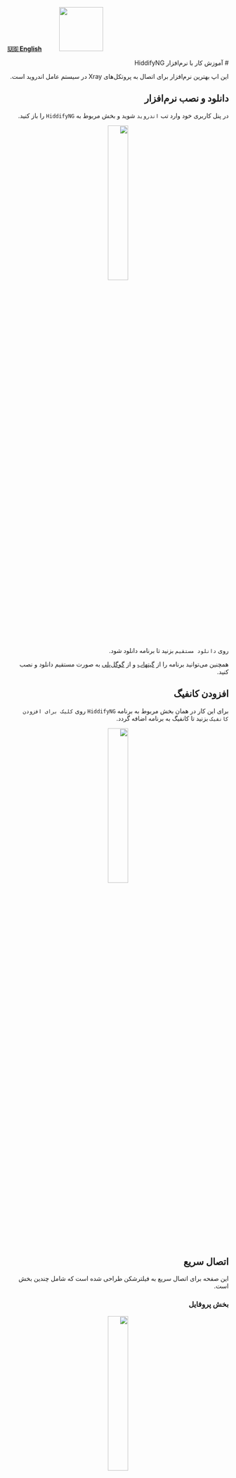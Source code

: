 [**🇺🇸 English**](https://docs.hiddify.com/Hiddify-Manager.wiki/Tutorial-for-HiddifyNG-app)&nbsp;&nbsp;&nbsp;&nbsp;&nbsp;&nbsp;&nbsp;&nbsp;&nbsp;&nbsp;<a href="https://github.com/hiddify/hiddify-config/wiki/%D9%87%D9%85%D9%87-%D8%A2%D9%85%D9%88%D8%B2%D8%B4%E2%80%8C%D9%87%D8%A7-%D9%88-%D9%88%DB%8C%D8%AF%D8%A6%D9%88%D9%87%D8%A7"><img width="100" src="https://github.com/hiddify/hiddify-config/assets/125398461/3704cd84-eee6-4c45-abe7-3c02936bbebb" /></a>

<div dir="rtl" markdown=1>
# آموزش کار با نرم‌افزار HiddifyNG

این اپ بهترین نرم‌افزار برای اتصال به پروتکل‌های Xray در سیستم عامل اندروید است.

## دانلود و نصب نرم‌افزار

در پنل کاربری خود وارد تب `اندروید` شوید و بخش مربوط به `HiddifyNG` را باز کنید.

<div align=center markdown=1>
<img width=30% src="https://github.com/hiddify/hiddify-config/assets/125398461/7cf32479-99d4-4a16-90e9-d3bf0998866d" />
</div>

روی `دانلود مستقیم` بزنید تا برنامه دانلود شود.

همچنین می‌توانید برنامه را از [گیتهاب](https://github.com/hiddify/HiddifyNG/releases) و از [گوگل‌پلی](https://play.google.com/store/apps/details?id=ang.hiddify.com) به صورت مستقیم دانلود و نصب کنید.

## افزودن کانفیگ

برای این کار در همان بخش مربوط به برنامه `HiddifyNG` روی `کلیک برای افزودن کانفیک` بزنید تا کانفیگ به برنامه اضافه گردد.

<div align=center markdown=1>
<img width=30% src="https://github.com/hiddify/hiddify-config/assets/125398461/7bbdb8e3-2520-4764-9a27-b53f67c7cd49" />
</div>

## اتصال سریع

این صفحه برای اتصال سریع به فیلترشکن طراحی شده است که شامل چندین بخش است.

### بخش پروفایل

<div align=center markdown=1>
<img width=30% src="https://github.com/hiddify/hiddify-config/assets/125398461/f1562df9-d0bf-4535-b77e-4965ec64e6d6" />
</div>

- در این قسمت می‌توانید پروفایل‌های ایمپورت شده خود را ببینید. میزان حجم مصرفی و حجم کلی را مشاهده کنید. همچنین تعداد روز باقیمانده از اکانت خود را مشاهده کنید. (بخش شماره ۱)

- از طریق دکمه شماره ۲ می‌توانید وارد صفحه کاربری خود در پنل شوید

- از طریق دکمه شماره ۳ می‌توانید با پشتیبانی خود در ارتباط باشید.

### اضافه کردن پروفایل جدید

برای این کار دکمه `+` را از بخش پروفایل یا از بالا سمت راست اپلیکیشن بزنید.

امکان استفاده از لینک کپی شده یا اسکن `QR code` آن برای شما فراهم می‌شود.

<div align=center markdown=1>
<img width=30% src="https://github.com/hiddify/hiddify-config/assets/125398461/52642cc0-6580-4533-89f7-fd66a8428fe0" />
</div>

### اتصال به نرم‌افزار

برای این کار روی دکمه اتصال وسط صفحه بزنید.

<div align=center markdown=1>
<img width=30% src="https://github.com/hiddify/hiddify-config/assets/125398461/f6ee8a9e-5d58-4767-8eb7-2fb27464809a" />
</div>

پس از اتصال نتیجه تست اتصال نیز نمایش داده می‌شود.

## کانفیگ‌ها

در اینجا تک تک کانفیگ‌هایی که با استفاده از لینک سابسکریپشن اضافه شده بودند، نماش داده می‌شوند.

<div align=center markdown=1>
<img width=30% src="https://github.com/hiddify/hiddify-config/assets/125398461/403c60c9-b53f-4d35-a26b-b49bb61e1493" />
</div>

### اضافه کردن کانفیگ به صورت دستی

برای این کار از دکمه `+` شماره ۱ استفاده کنید.

### آپدیت کردن کانفیگ‌ها

برای این کار از دکمه آپدیت شماره ۲ استفاده کنید.

### اجرای کانفیگ‌ها

برای این کار از دکمه شماره ۳ استفاده کنید.

### منوی ۳ نقطه در کانفیگ‌ها

در این منو که زیر مجموعه منوی کانفیگ‌هاست، می‌توانید کارهای مختلفی انجام دهید که در ادامه اشاره می‌شوند.

<div align=center markdown=1>
<img width=30% src="https://github.com/hiddify/hiddify-config/assets/125398461/3ed0c6ec-31f2-46b0-9a11-bbe57eff02b3" />
</div>

#### فیلتر پرونده پیکربندی‌ها

این منوی برای فیلتر کردن کانفیگ‌هابر اساس یک مورد خاص می‌باشد.

#### خروجی گرفتن پیکربندی‌های غیر سفارشی

این منو برای خروج کانفیگ اضافه شده به برنامه و انتقال آن به دستگاه دیگر کاربرد دارد.

#### حذف تمام پیکربندی‌ها

این منوی برای حذف کل فایل کانفیگ‌ها از برنامه می‌باشد.

#### حذف کانفیگ‌های تکراری

بعضی وقت‌ها نیاز دارید به دلیل تعدد کانفیگ‌ها یک مرتب سازی صورت بگیرد و کانفیگ‌هایی که تکراری ایمپورت شده‌اند، از برنامه حذف شوند. برای این کار از این گزینه استفاده کنید.

#### حذف تنظیمات نامعتبر پس از آزمایش

بعضی وقت‌ها کانفیگ‌ها را دست کاری می‌کنید تا با تغییر پارامترها نتیجه بهتری بگیرید. در صورتی که نیاز داشته باشید کانفیگ‌هایی که تنظیم نامعتبر دارند را حذف نمایید، از این گزینه استفاده کنید.

#### تاخیر واقعی همه پیکربندی‌ها

این گزینه برای تست پینگ واقعی بر اساس اتصال به کانفیگ‌ها نتیجه را نمایش می‌دهد.

#### مرتب‌سازی بر اساس نتایج آزمایش

لیست کانفیگ‌ها را بر اساس نتیجه تست مرتب می‌کند. کانفیگ‌های با پینگ کمتر و نتیجه بهتر در بالای لیست قرار می‌گیرند.

برای این کار در قسمت مربوط به پروفایل تپ کنید تا بخش مربوط به تنظیمات آن‌ها باز شود.

می‌توان پروفایل‌های ایمپورت شده را ویرایش کرد یا پروفایل جدید اضافه نمود.

## منوی پیشرفته

در این صفحه تنظیمات پیشرفته قرار دارد که در ادامه به آن‌ها اشاره خواهد شد.

<div align=center markdown=1>
<img width=30% src="https://github.com/hiddify/hiddify-config/assets/125398461/14681ce8-8d61-4b14-9798-7d1e9318f849" />
</div>

### تنظیمات حالت پروکسی برنامه‌ها

تنظیمات این بخش نحوه عبور ترافیک سایت‌ها و اپلیکیشن‌ها از فیلترشکن را تعیین می‌کند که شامل سه قسمت است.

#### همه

همه سایت‌ها و اپ‌ها را از فیلترشکن عبور می‌دهند.

#### فیلتر شده

سایت‌های فیلتر شناسایی شده را از فیلترشکن عبور می‌دهد.

#### جز فیلتر نشده

علاوه بر سایت‌های فیلتر شناسایی شده، سایت‌هایی را هم که وضعیت فیلترشدن یا نشدنشان نا معلوم است، از فیلترشکن عبور می‌دهد.

### فرگمنت

فرگمنت بسته‌های ارسالی را تکه تکه میکنه. اینطوری SNI از دید سیستم فیلترینگ مخفی میشه و فیلترینگ دور زده می‌شود. [اطلاعات بیشتر](https://github.com/hiddify/hiddify-config/wiki/%DA%A9%D8%A7%D8%B1%D8%A8%D8%B1%D8%AF-%D9%88-%D9%86%D8%AD%D9%88%D9%87-%D8%B9%D9%85%D9%84%DA%A9%D8%B1%D8%AF-%D9%81%D8%B1%DA%AF%D9%85%D9%86%D8%AA)

تنظیمات این بخش نحوه انتقال اطلاعات را در قالب بسته‌های تکه تکه شده تعیین می‌کند. هدف از اعمال این تنظیمات ایجاد مقاومت در برابر سیستم فیلترینگ است.

#### پیش‌فرض

فرگمنتی که در کانفیگ یا لینک پروکسی تعریف شده است را اعمال می‌کند.

#### تصادفی

بسته‌ها به تکه‌های تصادفی تقسیم می‌کند.

#### دامنه

بسته‌ها را به دو تکه تقسیم می‌کند.

### حالت اتصال

تنظیمات این بخش نحوه اتصال به کانفیگ‌ها را تعیین می‌کند.

#### هوشمند

به صورت خودکار به کانفیگی با بیشترین سرعت (کمترین پینگ) متصل می‌شود.

#### لودبالانس

به صورت همزمان به چند کانفیگ وصل می‌شود و ترافیک بین آن‌ها پخش می‌شود. این حالت برای زمانی که آیپی مربوط به کانفیگ‌ها کثیف شده است خیلی مفید است با استفاده از این حالت و پخش بار روی چند کانفیگ سرعت قابل قبولی به دست می‌آید.

#### دستی

کانفیگ‌ها به صورت دستی وارد و جهت اتصال انتخاب می‌شوند. با کلیک روی این دکمه، نرم‌افزار وارد صفحه دیگری می‌شود که لیست کانفیگ‌ها را نشان می‌دهد.

## تنظیمات منوی سه خط نرم‌افزار

در این بخش چندین تنظیم کلی وجود دارد که کاربردی‌ترین قسمت‌ها این‌ها هستند.

<div align=center markdown=1>
<img width=30% src="https://github.com/hiddify/hiddify-config/assets/125398461/2a70aeda-7188-4bf2-9f2a-94239a3f7dab" />
</div>

### تنظیمات گروهی اشتراک

تنظیمات مربوط به همه لینک‌های سابسکریپشن این گزینه را انتخاب کنید.

### تنظیمات

تنظیمات کلی نرم‌افزار در این بخش وجود دارد.

### فایل عیب‌یابی

در صورت نیاز به فایل لاگ جهت عیب‌یابی از این گزینه استفاده کنید.

### گزارش ایراد

در صورت نیاز به گزارش کردن باگ‌ها و اشکالات از این منو استفاده کنید.
